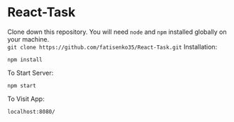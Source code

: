 # React-Task
Clone down this repository. You will need `node` and `npm` installed globally on your machine.  
`git clone https://github.com/fatisenko35/React-Task.git`
Installation:

`npm install`  

To Start Server:

`npm start`  

To Visit App:

`localhost:8080/` 

